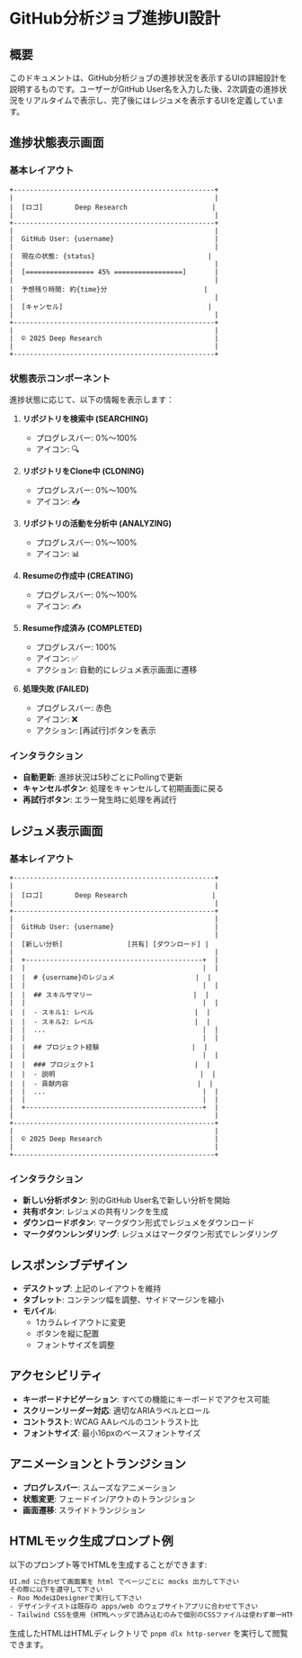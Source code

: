 # GitHub分析ジョブ進捗UI設計

## 概要

このドキュメントは、GitHub分析ジョブの進捗状況を表示するUIの詳細設計を説明するものです。ユーザーがGitHub User名を入力した後、2次調査の進捗状況をリアルタイムで表示し、完了後にはレジュメを表示するUIを定義しています。

## 進捗状態表示画面

### 基本レイアウト

```
+--------------------------------------------------+
|                                                  |
|  [ロゴ]        Deep Research                     |
|                                                  |
+--------------------------------------------------+
|                                                  |
|  GitHub User: {username}                         |
|                                                  |
|  現在の状態: {status}                            |
|                                                  |
|  [================= 45% =================]       |
|                                                  |
|  予想残り時間: 約{time}分                        |
|                                                  |
|  [キャンセル]                                    |
|                                                  |
+--------------------------------------------------+
|                                                  |
|  © 2025 Deep Research                            |
|                                                  |
+--------------------------------------------------+
```

### 状態表示コンポーネント

進捗状態に応じて、以下の情報を表示します：

1. **リポジトリを検索中 (SEARCHING)**
   - プログレスバー: 0%～100%
   - アイコン: 🔍

2. **リポジトリをClone中 (CLONING)**
   - プログレスバー: 0%～100%
   - アイコン: 📥

3. **リポジトリの活動を分析中 (ANALYZING)**
   - プログレスバー: 0%～100%
   - アイコン: 📊

4. **Resumeの作成中 (CREATING)**
   - プログレスバー: 0%～100%
   - アイコン: ✍️

5. **Resume作成済み (COMPLETED)**
   - プログレスバー: 100%
   - アイコン: ✅
   - アクション: 自動的にレジュメ表示画面に遷移

6. **処理失敗 (FAILED)**
   - プログレスバー: 赤色
   - アイコン: ❌
   - アクション: [再試行]ボタンを表示

### インタラクション

- **自動更新**: 進捗状況は5秒ごとにPollingで更新
- **キャンセルボタン**: 処理をキャンセルして初期画面に戻る
- **再試行ボタン**: エラー発生時に処理を再試行

## レジュメ表示画面

### 基本レイアウト

```
+--------------------------------------------------+
|                                                  |
|  [ロゴ]        Deep Research                     |
|                                                  |
+--------------------------------------------------+
|                                                  |
|  GitHub User: {username}                         |
|                                                  |
|  [新しい分析]                [共有] [ダウンロード] |
|                                                  |
|  +--------------------------------------------+  |
|  |                                            |  |
|  |  # {username}のレジュメ                    |  |
|  |                                            |  |
|  |  ## スキルサマリー                         |  |
|  |                                            |  |
|  |  - スキル1: レベル                         |  |
|  |  - スキル2: レベル                         |  |
|  |  ...                                       |  |
|  |                                            |  |
|  |  ## プロジェクト経験                       |  |
|  |                                            |  |
|  |  ### プロジェクト1                         |  |
|  |  - 説明                                    |  |
|  |  - 貢献内容                                |  |
|  |  ...                                       |  |
|  |                                            |  |
|  +--------------------------------------------+  |
|                                                  |
+--------------------------------------------------+
|                                                  |
|  © 2025 Deep Research                            |
|                                                  |
+--------------------------------------------------+
```

### インタラクション

- **新しい分析ボタン**: 別のGitHub User名で新しい分析を開始
- **共有ボタン**: レジュメの共有リンクを生成
- **ダウンロードボタン**: マークダウン形式でレジュメをダウンロード
- **マークダウンレンダリング**: レジュメはマークダウン形式でレンダリング

## レスポンシブデザイン

- **デスクトップ**: 上記のレイアウトを維持
- **タブレット**: コンテンツ幅を調整、サイドマージンを縮小
- **モバイル**: 
  - 1カラムレイアウトに変更
  - ボタンを縦に配置
  - フォントサイズを調整

## アクセシビリティ

- **キーボードナビゲーション**: すべての機能にキーボードでアクセス可能
- **スクリーンリーダー対応**: 適切なARIAラベルとロール
- **コントラスト**: WCAG AAレベルのコントラスト比
- **フォントサイズ**: 最小16pxのベースフォントサイズ

## アニメーションとトランジション

- **プログレスバー**: スムーズなアニメーション
- **状態変更**: フェードイン/アウトのトランジション
- **画面遷移**: スライドトランジション

## HTMLモック生成プロンプト例

以下のプロンプト等でHTMLを生成することができます:

```html
UI.md に合わせて画面案を html でページごとに mocks 出力して下さい
その際に以下を遵守して下さい
- Roo ModeはDesignerで実行して下さい
- デザインテイストは既存の apps/web のウェブサイトアプリに合わせて下さい
- Tailwind CSSを使用 (HTMLヘッダで読み込むのみで個別のCSSファイルは使わず単一HTMLで画面表示可能とする)
```

生成したHTMLはHTMLディレクトリで `pnpm dlx http-server` を実行して閲覧できます。